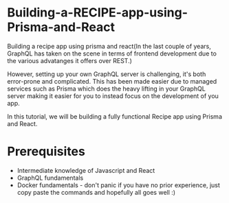 # Building-a-RECIPE-app-using-Prisma-and-React

Building a recipe app using prisma and react(In the last couple of years, GraphQL has taken on the scene in terms of frontend development due to the various advatanges it offers over REST.)

However, setting up your own GraphQL server is challenging, it's both error-prone and complicated. This has been made easier due to managed services such as Prisma which does the heavy lifting in your GraphQL server making it easier for you to instead focus on the development of you app.

In this tutorial, we will be building a fully functional Recipe app using Prisma and React.

# Prerequisites

- Intermediate knowledge of Javascript and React
- GraphQL fundamentals
- Docker fundamentals - don't panic if you have no prior experience, just copy paste the commands and hopefully all goes well :)
